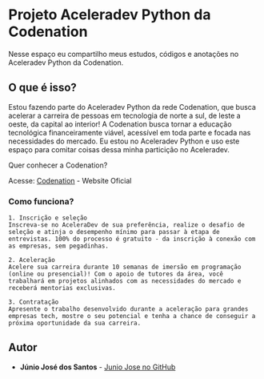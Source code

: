 # Projeto Aceleradev Python da Codenation

Nesse espaço eu compartilho meus estudos, códigos e anotações no Aceleradev Python da Codenation.

## O que é isso?

Estou fazendo parte do Aceleradev Python da rede Codenation, que busca acelerar a carreira de pessoas em tecnologia de norte a sul, de leste a oeste, da capital ao interior! A Codenation busca tornar a educação tecnológica financeiramente viável, acessível em toda parte e focada nas necessidades do mercado. Eu estou no Aceleradev Python e uso este espaço para comitar coisas dessa minha particição no Aceleradev.

Quer conhecer a Codenation?

Acesse: [Codenation](https://codenation.dev/) - Website Oficial

### Como funciona?

```
1. Inscrição e seleção
Inscreva-se no AceleraDev de sua preferência, realize o desafio de seleção e atinja o desempenho mínimo para passar à etapa de entrevistas. 100% do processo é gratuito - da inscrição à conexão com as empresas, sem pegadinhas.

2. Aceleração
Acelere sua carreira durante 10 semanas de imersão em programação (online ou presencial)! Com o apoio de tutores da área, você trabalhará em projetos alinhados com as necessidades do mercado e receberá mentorias exclusivas.

3. Contratação
Apresente o trabalho desenvolvido durante a aceleração para grandes empresas tech, mostre o seu potencial e tenha a chance de conseguir a próxima oportunidade da sua carreira.
```

## Autor

* **Júnio José dos Santos** - [Junio Jose no GitHub](https://github.com/juniojose)